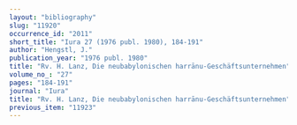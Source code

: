 ```yaml
---
layout: "bibliography"
slug: "11920"
occurrence_id: "2011"
short_title: "Iura 27 (1976 publ. 1980), 184-191"
author: "Hengstl, J."
publication_year: "1976 publ. 1980"
title: "Rv. H. Lanz, Die neubabylonischen harrānu-Geschäftsunternehmen"
volume_no_: "27"
pages: "184-191"
journal: "Iura"
title: "Rv. H. Lanz, Die neubabylonischen harrānu-Geschäftsunternehmen"
previous_item: "11923"
---
```

